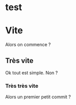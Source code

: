 test
====


# Vite
Alors on commence ?

## Très vite
Ok tout est simple. Non ?

### Très très vite
Alors un premier petit commit ?
